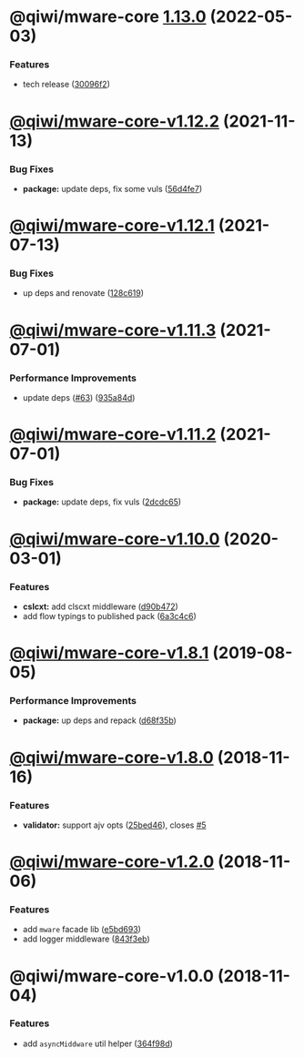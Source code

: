 # @qiwi/mware-core [1.13.0](https://github.com/qiwi/mware/compare/@qiwi/mware-core@1.12.2...@qiwi/mware-core@1.13.0) (2022-05-03)


### Features

* tech release ([30096f2](https://github.com/qiwi/mware/commit/30096f294a85a599d1910b017c84b99803965f98))

# [@qiwi/mware-core-v1.12.2](https://github.com/qiwi/mware/compare/v1.12.1...v1.12.2) (2021-11-13)


### Bug Fixes

* **package:** update deps, fix some vuls ([56d4fe7](https://github.com/qiwi/mware/commit/56d4fe7f089741c4d18d5a0bdba985c14234ab78))

# [@qiwi/mware-core-v1.12.1](https://github.com/qiwi/mware/compare/v1.12.0...v1.12.1) (2021-07-13)


### Bug Fixes

* up deps and renovate ([128c619](https://github.com/qiwi/mware/commit/128c619c4ec9c7bb46524de351379329a3992f95))

# [@qiwi/mware-core-v1.11.3](https://github.com/qiwi/mware/compare/v1.11.2...v1.11.3) (2021-07-01)


### Performance Improvements

* update deps ([#63](https://github.com/qiwi/mware/issues/63)) ([935a84d](https://github.com/qiwi/mware/commit/935a84db3c8c74e6fec08f2332c544c6ce362995))

# [@qiwi/mware-core-v1.11.2](https://github.com/qiwi/mware/compare/v1.11.1...v1.11.2) (2021-07-01)


### Bug Fixes

* **package:** update deps, fix vuls ([2dcdc65](https://github.com/qiwi/mware/commit/2dcdc65ba05ce3779a8451302e988a1bf22aeb1b))

# [@qiwi/mware-core-v1.10.0](https://github.com/qiwi/mware/compare/v1.9.0...v1.10.0) (2020-03-01)


### Features

* **cslcxt:** add clscxt middleware ([d90b472](https://github.com/qiwi/mware/commit/d90b4723491a7dae3cfc90830bf6a275769de46a))
* add flow typings to published pack ([6a3c4c6](https://github.com/qiwi/mware/commit/6a3c4c65400d0673dda1daa173df60436525e75f))

# [@qiwi/mware-core-v1.8.1](https://github.com/qiwi/mware/compare/v1.8.0...v1.8.1) (2019-08-05)


### Performance Improvements

* **package:** up deps and repack ([d68f35b](https://github.com/qiwi/mware/commit/d68f35b))

# [@qiwi/mware-core-v1.8.0](https://github.com/qiwi/mware/compare/v1.7.0...v1.8.0) (2018-11-16)


### Features

* **validator:** support ajv opts ([25bed46](https://github.com/qiwi/mware/commit/25bed46)), closes [#5](https://github.com/qiwi/mware/issues/5)

# [@qiwi/mware-core-v1.2.0](https://github.com/qiwi/mware/compare/v1.1.0...v1.2.0) (2018-11-06)


### Features

* add `mware` facade lib ([e5bd693](https://github.com/qiwi/mware/commit/e5bd693))
* add logger middleware ([843f3eb](https://github.com/qiwi/mware/commit/843f3eb))

# @qiwi/mware-core-v1.0.0 (2018-11-04)


### Features

* add `asyncMiddware` util helper ([364f98d](https://github.com/qiwi/mware/commit/364f98d))
